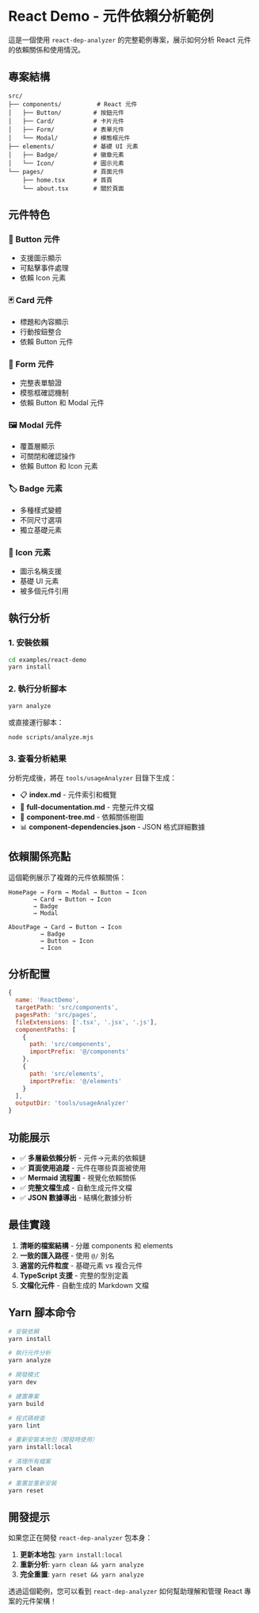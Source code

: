 # React Demo - 元件依賴分析範例

這是一個使用 `react-dep-analyzer` 的完整範例專案，展示如何分析 React 元件的依賴關係和使用情況。

## 專案結構

```
src/
├── components/          # React 元件
│   ├── Button/         # 按鈕元件
│   ├── Card/           # 卡片元件
│   ├── Form/           # 表單元件
│   └── Modal/          # 模態框元件
├── elements/           # 基礎 UI 元素
│   ├── Badge/          # 徽章元素
│   └── Icon/           # 圖示元素
└── pages/              # 頁面元件
    ├── home.tsx        # 首頁
    └── about.tsx       # 關於頁面
```

## 元件特色

### 🔘 Button 元件
- 支援圖示顯示
- 可點擊事件處理
- 依賴 Icon 元素

### 🃏 Card 元件
- 標題和內容顯示
- 行動按鈕整合
- 依賴 Button 元件

### 📝 Form 元件
- 完整表單驗證
- 模態框確認機制
- 依賴 Button 和 Modal 元件

### 🖼️ Modal 元件
- 覆蓋層顯示
- 可關閉和確認操作
- 依賴 Button 和 Icon 元素

### 🏷️ Badge 元素
- 多種樣式變體
- 不同尺寸選項
- 獨立基礎元素

### 🎯 Icon 元素
- 圖示名稱支援
- 基礎 UI 元素
- 被多個元件引用

## 執行分析

### 1. 安裝依賴

```bash
cd examples/react-demo
yarn install
```

### 2. 執行分析腳本

```bash
yarn analyze
```

或直接運行腳本：

```bash
node scripts/analyze.mjs
```

### 3. 查看分析結果

分析完成後，將在 `tools/usageAnalyzer` 目錄下生成：

- 📋 **index.md** - 元件索引和概覽
- 📖 **full-documentation.md** - 完整元件文檔
- 🌲 **component-tree.md** - 依賴關係樹圖
- 📊 **component-dependencies.json** - JSON 格式詳細數據

## 依賴關係亮點

這個範例展示了複雜的元件依賴關係：

```
HomePage → Form → Modal → Button → Icon
       → Card → Button → Icon
       → Badge
       → Modal

AboutPage → Card → Button → Icon
         → Badge
         → Button → Icon
         → Icon
```

## 分析配置

```javascript
{
  name: 'ReactDemo',
  targetPath: 'src/components',
  pagesPath: 'src/pages', 
  fileExtensions: ['.tsx', '.jsx', '.js'],
  componentPaths: [
    {
      path: 'src/components',
      importPrefix: '@/components'
    },
    {
      path: 'src/elements', 
      importPrefix: '@/elements'
    }
  ],
  outputDir: 'tools/usageAnalyzer'
}
```

## 功能展示

- ✅ **多層級依賴分析** - 元件→元素的依賴鏈
- ✅ **頁面使用追蹤** - 元件在哪些頁面被使用
- ✅ **Mermaid 流程圖** - 視覺化依賴關係
- ✅ **完整文檔生成** - 自動生成元件文檔
- ✅ **JSON 數據導出** - 結構化數據分析

## 最佳實踐

1. **清晰的檔案結構** - 分離 components 和 elements
2. **一致的匯入路徑** - 使用 `@/` 別名
3. **適當的元件粒度** - 基礎元素 vs 複合元件
4. **TypeScript 支援** - 完整的型別定義
5. **文檔化元件** - 自動生成的 Markdown 文檔

## Yarn 腳本命令

```bash
# 安裝依賴
yarn install

# 執行元件分析
yarn analyze

# 開發模式
yarn dev

# 建置專案
yarn build

# 程式碼檢查
yarn lint

# 重新安裝本地包（開發時使用）
yarn install:local

# 清理所有檔案
yarn clean

# 重置並重新安裝
yarn reset
```

## 開發提示

如果您正在開發 `react-dep-analyzer` 包本身：

1. **更新本地包**: `yarn install:local`
2. **重新分析**: `yarn clean && yarn analyze`
3. **完全重置**: `yarn reset && yarn analyze`

透過這個範例，您可以看到 `react-dep-analyzer` 如何幫助理解和管理 React 專案的元件架構！